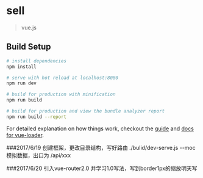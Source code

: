 # sell

> vue.js

## Build Setup

``` bash
# install dependencies
npm install

# serve with hot reload at localhost:8080
npm run dev

# build for production with minification
npm run build

# build for production and view the bundle analyzer report
npm run build --report
```

For detailed explanation on how things work, checkout the [guide](http://vuejs-templates.github.io/webpack/) and [docs for vue-loader](http://vuejs.github.io/vue-loader).

###2017/6/19
创建框架，更改目录结构，写好路由
./bulid/dev-serve.js --moc模拟数据，出口为 /api/xxx

###2017/6/20
引入vue-router2.0 并学习1.0写法，写到border1px的缩放明天写